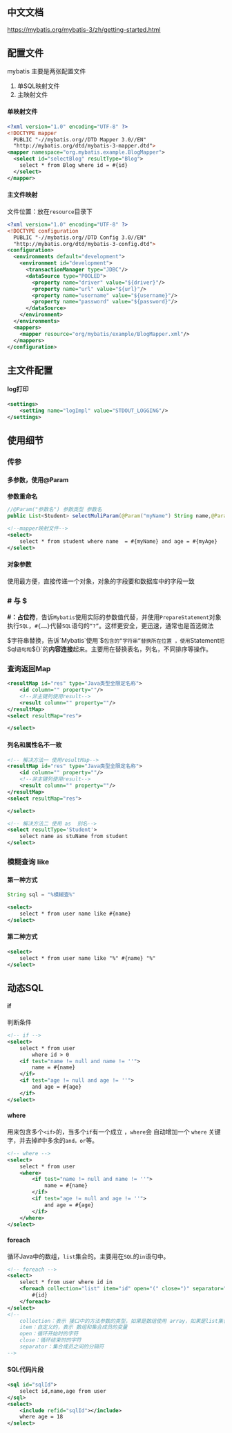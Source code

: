## 中文文档

https://mybatis.org/mybatis-3/zh/getting-started.html

## 配置文件

mybatis 主要是两张配置文件

1. 单SQL映射文件
2. 主映射文件

#### 单映射文件

```xml
<?xml version="1.0" encoding="UTF-8" ?>
<!DOCTYPE mapper
  PUBLIC "-//mybatis.org//DTD Mapper 3.0//EN"
  "http://mybatis.org/dtd/mybatis-3-mapper.dtd">
<mapper namespace="org.mybatis.example.BlogMapper">
  <select id="selectBlog" resultType="Blog">
    select * from Blog where id = #{id}
  </select>
</mapper>
```

#### 主文件映射

文件位置：放在`resource`目录下

```xml
<?xml version="1.0" encoding="UTF-8" ?>
<!DOCTYPE configuration
  PUBLIC "-//mybatis.org//DTD Config 3.0//EN"
  "http://mybatis.org/dtd/mybatis-3-config.dtd">
<configuration>
  <environments default="development">
    <environment id="development">
      <transactionManager type="JDBC"/>
      <dataSource type="POOLED">
        <property name="driver" value="${driver}"/>
        <property name="url" value="${url}"/>
        <property name="username" value="${username}"/>
        <property name="password" value="${password}"/>
      </dataSource>
    </environment>
  </environments>
  <mappers>
    <mapper resource="org/mybatis/example/BlogMapper.xml"/>
  </mappers>
</configuration>
```

## 主文件配置

#### log打印

```xml
<settings>
    <setting name="logImpl" value="STDOUT_LOGGING"/>
</settings>
```

## 使用细节 

### 传参

#### 多参数，使用@Param

**参数重命名**

```java
//@Param("参数名") 参数类型 参数名
public List<Student> selectMuliParam(@Param("myName") String name,@Param("myAge") Integer age)
```

```xml
<!--mapper映射文件-->
<select>
	select * from student where name  = #{myName} and age = #{myAge}
</select>
```

#### 对象参数

使用最方便，直接传递一个对象，对象的字段要和数据库中的字段一致

### # 与 $

**#：占位符**，告诉`Mybatis`使用实际的参数值代替，并使用`PrepareStatement`对象执行`SQL`，`#{……}`代替`SQL`语句的`“?”`。这样更安全，更迅速，通常也是首选做法

$字符串替换，告诉`Mybatis`使用`$`包含的“字符串”替换所在位置 ，使用`Statement`把`Sql`语句和`${}`的**内容连接**起来。主要用在替换表名，列名，不同排序等操作。

### 查询返回Map

```xml
<resultMap id="res" type="Java类型全限定名称">
	<id column="" property=""/>
    <!--非主键列使用result-->
    <result column="" property=""/>
</resultMap>
<select resultMap="res">

</select>
```

#### 列名和属性名不一致

```xml
<!-- 解决方法一 使用resultMap-->
<resultMap id="res" type="Java类型全限定名称">
	<id column="" property=""/>
    <!--非主键列使用result-->
    <result column="" property=""/>
</resultMap>
<select resultMap="res">

</select>

<!-- 解决方法二 使用 as  别名-->
<select resultType='Student'>
	select name as stuName from student
</select>
```

### 模糊查询 like

#### 第一种方式

```java
String sql = "%模糊查%"
```

```xml
<select>
	select * from user name like #{name}
</select>
```

#### 第二种方式

```xml
<select>
	select * from user name like "%" #{name} "%"
</select>
```

## 动态SQL

#### if

判断条件

```xml
<!-- if -->
<select>
	select * from user 
    	where id > 0
    <if test="name != null and name != ''">
    	name = #{name}
    </if>
    <if test="age != null and age != ''">
    	and age = #{age}
    </if>
</select>
```

#### where

用来包含多个`<if>`的，当多个`if`有一个成立 ，`where`会 自动增加一个 `where` 关键字，并去掉if中多余的`and，or`等。

```xml
<!-- where -->
<select>
	select * from user 
    <where>
    	<if test="name != null and name != ''">
    		name = #{name}
    	</if>
    	<if test="age != null and age != ''">
    		and age = #{age}
    	</if>
    </where>
</select>
```

####  foreach

循环Java中的数组，`list`集合的。主要用在`SQL`的`in`语句中。

```xml
<!-- foreach -->
<select>
	select * from user where id in
    <foreach collection="list" item="id" open="(" close=")" separator=",">
    	#{id}
    </foreach>
</select>
<!-- 
 	collection：表示 接口中的方法参数的类型，如果是数组使用 array，如果是list集合，使用list
	item：自定义的，表示 数组和集合成员的变量
	open：循环开始时的字符
	close：循环结束时的字符
	separator：集合成员之间的分隔符
-->
```

#### SQL代码片段

```xml
<sql id="sqlId">
	select id,name,age from user
</sql>
<select>
	<include refid="sqlId"></include>
    where age = 18
</select>
```

